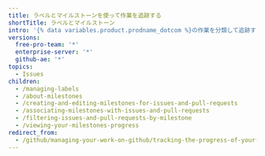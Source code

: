 ```yaml
---
title: ラベルとマイルストーンを使って作業を追跡する
shortTitle: ラベルとマイルストーン
intro: '{% data variables.product.prodname_dotcom %}の作業を分類して追跡するためのラベルとマイルストーン'
versions:
  free-pro-team: '*'
  enterprise-server: '*'
  github-ae: '*'
topics:
  - Issues
children:
  - /managing-labels
  - /about-milestones
  - /creating-and-editing-milestones-for-issues-and-pull-requests
  - /associating-milestones-with-issues-and-pull-requests
  - /filtering-issues-and-pull-requests-by-milestone
  - /viewing-your-milestones-progress
redirect_from:
  - /github/managing-your-work-on-github/tracking-the-progress-of-your-work-with-milestones
---
```


